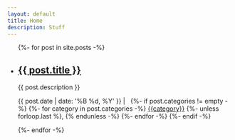 ```yaml
---
layout: default
title: Home
description: Stuff
---
```


<ul id='posts'>
  {%- for post in site.posts -%}
  <li>
    <h2><a href="{{ post.url }}">{{ post.title }}</a></h2>
    <p>{{ post.description }}</p>
    <p class='date'>{{ post.date | date: '%B %d, %Y' }} | &nbsp;
      {%- if post.categories != empty -%}
        {%- for category in post.categories -%}
        <a href="{{site.baseurl}}/categories?q={{category|slugize}}">{{category}}</a>
        {%- unless forloop.last %},&nbsp;{% endunless -%}
        {%- endfor -%}
      {%- endif -%}
    </p>
  </li>
  {%- endfor -%}
</ul>